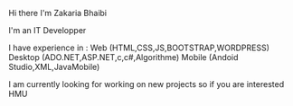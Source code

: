 Hi there I'm Zakaria Bhaibi 

I'm an IT Developper

I have experience in : Web (HTML,CSS,JS,BOOTSTRAP,WORDPRESS) Desktop (ADO.NET,ASP.NET,c,c#,Algorithme) Mobile (Andoid Studio,XML,JavaMobile)

I am currently looking for working on new projects so if you are interested HMU



<!---
Zakaria-Bhaibi/Zakaria-Bhaibi is a ✨ special ✨ repository because its `README.md` (this file) appears on your GitHub profile.
You can click the Preview link to take a look at your changes.
--->
